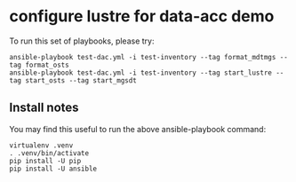# configure lustre for data-acc demo

To run this set of playbooks, please try:

    ansible-playbook test-dac.yml -i test-inventory --tag format_mdtmgs --tag format_osts
    ansible-playbook test-dac.yml -i test-inventory --tag start_lustre --tag start_osts --tag start_mgsdt

## Install notes

You may find this useful to run the above ansible-playbook command:

    virtualenv .venv
    . .venv/bin/activate
    pip install -U pip
    pip install -U ansible
